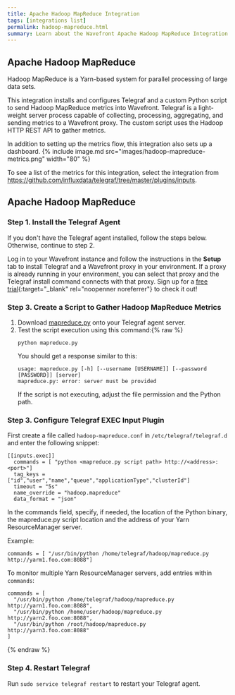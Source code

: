 ```yaml
---
title: Apache Hadoop MapReduce Integration
tags: [integrations list]
permalink: hadoop-mapreduce.html
summary: Learn about the Wavefront Apache Hadoop MapReduce Integration.
---
```

## Apache Hadoop MapReduce

Hadoop MapReduce is a Yarn-based system for parallel processing of large data sets.

This integration installs and configures Telegraf and a custom Python script to send Hadoop MapReduce metrics into Wavefront. Telegraf is a light-weight server process capable of collecting, processing, aggregating, and sending metrics to a Wavefront proxy. The custom script uses the Hadoop HTTP REST API to gather metrics. 

In addition to setting up the metrics flow, this integration also sets up a dashboard.
{% include image.md src="images/hadoop-mapreduce-metrics.png" width="80" %}


To see a list of the metrics for this integration, select the integration from <https://github.com/influxdata/telegraf/tree/master/plugins/inputs>.
## Apache Hadoop MapReduce



### Step 1. Install the Telegraf Agent

If you don't have the Telegraf agent installed, follow the steps below. Otherwise, continue to step 2.

Log in to your Wavefront instance and follow the instructions in the **Setup** tab to install Telegraf and a Wavefront proxy in your environment. If a proxy is already running in your environment, you can select that proxy and the Telegraf install command connects with that proxy. Sign up for a [free trial](http://wavefront.com/sign-up/?utm_source=docs.vmware.com&utm_medium=referral&utm_campaign=docs-front-page){:target="_blank" rel="noopenner noreferrer"} to check it out!

### Step 3. Create a Script to Gather Hadoop MapReduce Metrics

1. Download [mapreduce.py](https://github.com/wavefrontHQ/wavefront-hadoop/raw/master/mapreduce.py) onto your Telegraf agent server.
2. Test the script execution using this command:{% raw %}
    ```
    python mapreduce.py
    ```
    You should get a response similar to this:
    ```
    usage: mapreduce.py [-h] [--username [USERNAME]] [--password [PASSWORD]] [server]
    mapreduce.py: error: server must be provided
    ```
    If the script is not executing, adjust the file permission and the Python path.

### Step 3. Configure Telegraf EXEC Input Plugin

First create a file called `hadoop-mapreduce.conf` in `/etc/telegraf/telegraf.d` and enter the following snippet:

```
[[inputs.exec]]
  commands = [ "python <mapreduce.py script path> http://<address>:<port>"]
  tag_keys = ["id","user","name","queue","applicationType","clusterId"]
  timeout = "5s"
  name_override = "hadoop.mapreduce"
  data_format = "json"
```

In the commands field, specify, if needed, the location of the Python binary, the mapreduce.py script location and the address of your Yarn ResourceManager server.

Example:
```
commands = [ "/usr/bin/python /home/telegraf/hadoop/mapreduce.py http://yarm1.foo.com:8088"]
```

To monitor multiple Yarn ResourceManager servers, add entries within `commands`:
```
commands = [
  "/usr/bin/python /home/telegraf/hadoop/mapreduce.py http://yarn1.foo.com:8088",
  "/usr/bin/python /home/user/hadoop/mapreduce.py http://yarn2.foo.com:8088",
  "/usr/bin/python /root/hadoop/mapreduce.py http://yarn3.foo.com:8088"
]
```
{% endraw %}

### Step 4. Restart Telegraf

Run `sudo service telegraf restart` to restart your Telegraf agent.
